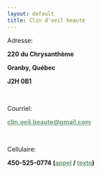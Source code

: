 ```yaml
---
layout: default
title: Clin d'oeil beauté
---
```


<div class="contact__inner">
    <div class="contact__content">
        <div class="contact__rte page__rte" style="font-weight: bold">
            <p style="font-weight: normal">Adresse:</p>
            <p>220 du Chrysanthème</p>
            <p>Granby, Québec</p>
            <p>J2H 0B1</p>
            <p>&nbsp;</p>
            <p style="font-weight: normal">Courriel:</p>
            <p>
                <a style="color: #6E9B7C;" href="mailto:clin.oeil.beaute@gmail.com?subject=Clin d'oeil beauté&body=Écrivez votre demande ici">clin.oeil.beaute@gmail.com</a>
            </p>
            <p>&nbsp;</p>
            <p style="font-weight: normal">Cellulaire:</p>
            <p>
                450-525-0774 (<a style="color: #6E9B7C;" href="tel:+14505250774">appel</a> / <a style="color: #6E9B7C;" href="sms:+14505250774?body=Écrivez votre demande ici">texto</a>)
            </p>
        </div>
    </div>
</div>